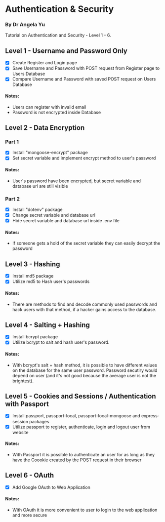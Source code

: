 # Authentication & Security

### By Dr Angela Yu

Tutorial on Authentication and Security - Level 1 - 6.

## Level 1 - Username and Password Only

- [x] Create Register and Login page
- [x] Save Username and Password with POST request from Register page to Users Database
- [x] Compare Username and Password with saved POST request on Users Database

#### Notes:

- Users can register with invalid email
- Password is not encrypted inside Database

## Level 2 - Data Encryption

### Part 1

- [x] Install "mongoose-encrypt" package
- [x] Set secret variable and implement encrypt method to user's password

#### Notes:

- User's password have been encrypted, but secret variable and database url are still visible

### Part 2

- [x] Install "dotenv" package
- [x] Change secret variable and database url
- [x] Hide secret variable and database url inside .env file

#### Notes:

- If someone gets a hold of the secret variable they can easily decrypt the password

## Level 3 - Hashing

- [x] Install md5 package
- [x] Utilize md5 to Hash user's passwords

#### Notes:

- There are methods to find and decode commonly used passwords and hack users with that method, if a hacker gains access to the database.

## Level 4 - Salting + Hashing

- [x] Install bcrypt package
- [x] Utilize bcrypt to salt and hash user's password.

#### Notes:

- With bcrypt's salt + hash method, it is possible to have different values on the database for the same user password. Password secutiry would depend on user (and it's not good because the average user is not the brightest).

## Level 5 - Cookies and Sessions / Authentication with Passport

- [x] Install passport, passport-local, passport-local-mongoose and express-session packages
- [x] Utilize passport to register, authenticate, login and logout user from website

#### Notes:

- With Passport it is possible to authenticate an user for as long as they have the Coookie created by the POST request in their browser

## Level 6 - OAuth

- [x] Add Google OAuth to Web Application

#### Notes:

- With OAuth it is more convenient to user to login to the web application and more secure
